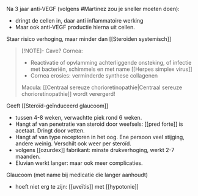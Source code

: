 Na 3 jaar anti-VEGF (volgens #Martinez zou je sneller moeten doen): 
- dringt de cellen in, daar anti inflammatoire werking
- Maar ook anti-VEGF productie hierna uit cellen. 

Staar risico verhoging, maar minder dan [[Steroïden systemisch]]

> [!NOTE]- Cave?
> Cornea:
> - Reactivatie of opvlamming achterliggende onsteking, of infectie met bacteriën, schimmels en met name [[Herpes simplex virus]] 
> - Cornea erosies: verminderde synthese collagenen
>   
> Macula:
> [[Centraal sereuze chorioretinopathie|Centraal sereuze chorioretinopathie]] wordt verergerd!
> 


Geeft [[Steroïd-geïnduceerd glaucoom]]
- tussen 4-8 weken, verwachtte piek rond 6 weken. 
- Hangt af van penetratie van steroid door weefsels: [[pred forte]] is acetaat. Dringt door vetten. 
- Hangt af van type receptoren in het oog. Ene persoon veel stijging, andere weinig. Verschilt ook weer per steroïd. 
- volgens [[ozurdex]] fabrikant: minste drukverhoging, werkt 2-7 maanden. 
- Eluvian werkt langer: maar ook meer complicaties. 

Glaucoom (met name bij medicatie die langer aanhoudt)
- hoeft niet erg te zijn: [[uveïtis]] met [[hypotonie]]